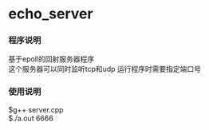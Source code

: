 # echo_server
### 程序说明  
基于epoll的回射服务器程序  
这个服务器可以同时监听tcp和udp
运行程序时需要指定端口号  
  
### 使用说明  
$g++ server.cpp  
$./a.out 6666
